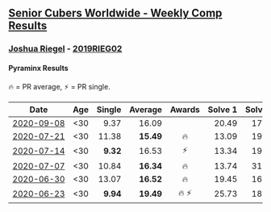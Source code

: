 <style>table {white-space: nowrap;}</style>
<link rel="stylesheet" type="text/css" href="/scw-comp/css/flags.css" />

## [Senior Cubers Worldwide - Weekly Comp Results](/scw-comp/results/)
### [Joshua Riegel](README.md) - [2019RIEG02](https://www.worldcubeassociation.org/persons/2019RIEG02?event=pyram)
#### Pyraminx Results

<span style="white-space: nowrap;">🔥 = PR average</span>, <span style="white-space: nowrap;">⚡ = PR single</span>.

| Date | Age | Single | Average | Awards | Solve 1 | Solve 2 | Solve 3 | Solve 4 | Solve 5 | Video |
| :--: | :--: | --: | --: | :--: | --: | --: | --: | --: | --: | :-- |
| [2020-09-08](../../results/2020-09-08/pyram.md) | <30 | 9.37 | 16.09 |  | 20.49 | 17.14 | 15.67 | 9.37 | 15.46 | [Desktop](https://www.facebook.com/events/1438001453064843/permalink/1443745992490389) / [Mobile](https://m.facebook.com/events/1438001453064843?view=permalink&id=1443745992490389) |
| [2020-07-21](../../results/2020-07-21/pyram.md) | <30 | 11.38 | **15.49** | 🔥 | 13.09 | 19.62 | 17.76 | 11.38 | 15.61 | [Desktop](https://www.facebook.com/events/560843031255896/permalink/564304057576460) / [Mobile](https://m.facebook.com/events/560843031255896?view=permalink&id=564304057576460) |
| [2020-07-14](../../results/2020-07-14/pyram.md) | <30 | **9.32** | 16.53 | ⚡ | 13.34 | 19.47 | 20.28 | 16.78 | **9.32** | [Desktop](https://www.facebook.com/events/413064016333950/permalink/415995252707493) / [Mobile](https://m.facebook.com/events/413064016333950?view=permalink&id=415995252707493) |
| [2020-07-07](../../results/2020-07-07/pyram.md) | <30 | 10.84 | **16.34** | 🔥 | 13.74 | 31.59 | 10.84 | 16.77 | 18.51 | [Desktop](https://www.facebook.com/events/198255948253934/permalink/201571987922330) / [Mobile](https://m.facebook.com/events/198255948253934?view=permalink&id=201571987922330) |
| [2020-06-30](../../results/2020-06-30/pyram.md) | <30 | 13.07 | **16.52** | 🔥 | 19.45 | 16.54 | 13.07 | 24.53 | 13.58 | [Desktop](https://www.facebook.com/events/1716512181834525/permalink/1720012624817814) / [Mobile](https://m.facebook.com/events/1716512181834525?view=permalink&id=1720012624817814) |
| [2020-06-23](../../results/2020-06-23/pyram.md) | <30 | **9.94** | **19.49** | 🔥 ⚡ | 25.73 | 18.61 | 18.81 | 21.04 | **9.94** | [Desktop](https://www.facebook.com/events/1618516681636159/permalink/1623946524426508) / [Mobile](https://m.facebook.com/events/1618516681636159?view=permalink&id=1623946524426508) |


<!-- Global site tag (gtag.js) - Google Analytics -->
<script async src="https://www.googletagmanager.com/gtag/js?id=UA-86348435-3"></script>
<script>window.dataLayer = window.dataLayer || []; function gtag() {dataLayer.push(arguments);} gtag('js', new Date()); gtag('config', 'UA-86348435-3');</script>
